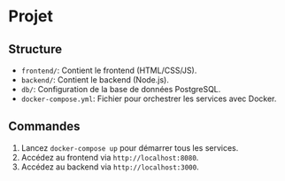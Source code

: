 # Projet

## Structure
- `frontend/`: Contient le frontend (HTML/CSS/JS).
- `backend/`: Contient le backend (Node.js).
- `db/`: Configuration de la base de données PostgreSQL.
- `docker-compose.yml`: Fichier pour orchestrer les services avec Docker.

## Commandes
1. Lancez `docker-compose up` pour démarrer tous les services.
2. Accédez au frontend via `http://localhost:8080`.
3. Accédez au backend via `http://localhost:3000`.
